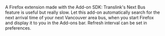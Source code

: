 A Firefox extension made with the Add-on SDK: Translink's Next Bus feature is useful but really slow. Let this add-on automatically search for the next arrival time of your next Vancouver area bus, when you start Firefox and display it to you in the Add-ons bar. Refresh interval can be set in preferences.
